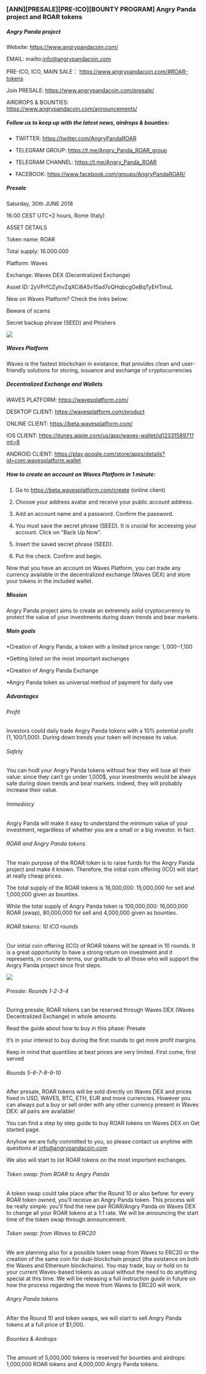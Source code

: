 ### [ANN][PRESALE][PRE-ICO][BOUNTY PROGRAM] Angry Panda project and ROAR tokens 

##### Angry Panda project

Website: https://www.angrypandacoin.com/

EMAIL: mailto:info@angrypandacoin.com

PRE-ICO, ICO, MAIN SALE： https://www.angrypandacoin.com/#ROAR-tokens

Join PRESALE: https://www.angrypandacoin.com/presale/

AIRDROPS & BOUNTIES: https://www.angrypandacoin.com/announcements/

##### Follow us to keep up with the latest news, airdrops & bounties: 

- TWITTER: https://twitter.com/AngryPandaROAR

- TELEGRAM GROUP: https://t.me/Angry_Panda_ROAR_group

- TELEGRAM CHANNEL: https://t.me/Angry_Panda_ROAR

- FACEBOOK: https://www.facebook.com/groups/AngryPandaROAR/


##### Presale
Saturday, 30th JUNE 2018

16:00 CEST UTC+2 hours, Rome (Italy)


ASSET DETAILS

Token name: ROAR

Total supply: 16.000.000

Platform:  Waves

Exchange: Waves DEX (Decentralized Exchange)

Asset ID: 2yVPrfCZyhvZqXCi8A5v15ad7oQHqbcgGeBqTyEHTmuL

New on Waves Platform? Check the links below:

Beware of scams

Secret backup phrase (SEED) and Phishers


![](https://i.imgur.com/lUAr7YF.png)


##### Waves Platform 

Waves is the fastest blockchain in existance, that provides clean and user-friendly
solutions for storing, issuance and exchange of cryptocurrencies 


##### Decentralized Exchange and Wallets 

WAVES PLATFORM: https://wavesplatform.com/

DESKTOP CLIENT: https://wavesplatform.com/product

ONLINE CLIENT: https://beta.wavesplatform.com/

IOS CLIENT: https://itunes.apple.com/us/app/waves-wallet/id1233158971?mt=8

ANDROID CLIENT: https://play.google.com/store/apps/details?id=com.wavesplatform.wallet

##### How to create an account on Waves Platform in 1 minute:

1) Go to https://beta.wavesplatform.com/create (online client)

2) Choose your address avatar and receive your public account address.

3) Add an account name and a password. Confirm the password.

4) You must save the secret phrase (SEED). It is crucial for accessing your account. Click on "Back Up Now".

5) Insert the saved secret phrase (SEED).

6) Put the check. Confirm and begin.

Now that you have an account on Waves Platform, you can trade any currency available in the decentralized exchange (Waves DEX) and store your tokens in the included wallet.

##### Mission

Angry Panda project aims to create an extremely solid cryptocurrency to protect the value of your investments during down trends and bear markets.


##### Main goals

•Creation of Angry Panda, a token with a limited price range: $1,000-$1,100

•Getting listed on the most important exchanges

•Creation of Angry Panda Exchange

•Angry Panda token as universal method of payment for daily use


##### Advantages

###### Profit

Investors could daily trade Angry Panda tokens with a 10% potential profit ($1,100/$1,000). During down trends your token will increase its value.

###### Safety

You can hodl your Angry Panda tokens without fear they will lose all their value: since they can’t go under 1,000$, your investments would be always safe during down trends and bear markets. Indeed, they will probably increase their value.

###### Immediacy

Angry Panda will make it easy to understand the minimum value of your investment, regardless of whether you are a small or a big investor. In fact:

###### ROAR and Angry Panda tokens

The main purpose of the ROAR token is to raise funds for the Angry Panda project and make it known. Therefore, the initial coin offering (ICO) will start at really cheap prices.

The total supply of the ROAR tokens is 16,000,000: 15,000,000 for sell and 1,000,000 given as bounties. 

While the total supply of Angry Panda token is 100,000,000: 16,000,000 ROAR (swap), 80,000,000 for sell and 4,000,000 given as bounties.

###### ROAR tokens: 10 ICO rounds

Our initial coin offering (ICO) of ROAR tokens will be spread in 10 rounds. It is a great opportunity to have a strong return on investment and it represents, in concrete terms, our gratitude to all those who will support the Angry Panda project since first steps.

![](https://i.imgur.com/OKfarEd.png)


###### Presale: Rounds 1-2-3-4

During presale, ROAR tokens can be reserved through Waves DEX (Waves Decentralized Exchange) in whole amounts.

Read the guide about how to buy in this phase: Presale

It’s in your interest to buy during the first rounds to get more profit margins. 

Keep in mind that quantities at best prices are very limited. First come, first served


###### Rounds 5-6-7-8-9-10

After presale, ROAR tokens will be sold directly on Waves DEX and prices fixed in USD, WAVES, BTC, ETH, EUR and more currencies. However you can always put a buy or sell order with any other currency present in Waves DEX: all pairs are available!

You can find a step by step guide to buy ROAR tokens on Waves DEX on Get started page.

Anyhow we are fully committed to you, so please contact us anytime with questions at info@angrypandacoin.com

We also will start to list ROAR tokens on the most important exchanges.

###### Token swap: from ROAR to Angry Panda

A token swap could take place after the Round 10 or also before: for every ROAR token owned, you’ll receive an Angry Panda token. This process will be really simple: you’ll find the new pair ROAR/Angry Panda on Waves DEX to change all your ROAR tokens at a 1:1 rate. We will be announcing the start time of the token swap through announcement.


###### Token swap: from Waves to ERC20

We are planning also for a possible token swap from Waves to ERC20 or the creation of the same coin for dual-blockchain project (the existance on both the Waves and Ethereum blockchains). You may trade, buy or hold on to your current Waves-based tokens as usual without the need to do anything special at this time. We will be releasing a full instruction guide in future on how the process regarding the move from Waves to ERC20 will work.


###### Angry Panda tokens

After the Round 10 and token swaps, we will start to sell Angry Panda tokens at a full price of $1,000.


###### Bounties & Airdrops

The amount of 5,000,000 tokens is reserved for bounties and airdrops: 1,000,000 ROAR tokens and 4,000,000 Angry Panda tokens. 